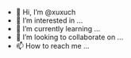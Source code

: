 - 👋 Hi, I’m @xuxuch
- 👀 I’m interested in ...
- 🌱 I’m currently learning ...
- 💞️ I’m looking to collaborate on ...
- 📫 How to reach me ...

<!---
xuxuch/xuxuch is a ✨ special ✨ repository because its `README.md` (this file) appears on your GitHub profile.
You can click the Preview link to take a look at your changes.
--->
